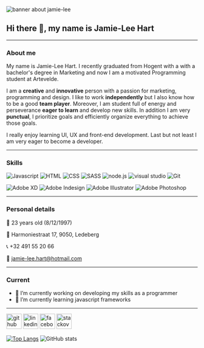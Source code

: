 ![banner about jamie-lee ](https://i.postimg.cc/1X76shjq/Banner-github.png)

## Hi there 👋, my name is Jamie-Lee Hart 
---

### About me 
My name is Jamie-Lee Hart. I recently graduated from Hogent with a with a bachelor's degree in Marketing and now I am a motivated Programming student at Artevelde.

I am a **creative** and **innovative** person with a passion for marketing, programming and design. I like to work **independently** but I also know how to be a good **team player**. Moreover, I am student full of energy and perseverance **eager to learn** and develop new skills. In addition I am very **punctual**, I prioritize goals and efficiently organize everything to achieve those goals.

I really enjoy learning UI, UX and front-end development. Last but not least I am very eager to become a developer.

---

### Skills


![Javascript](https://img.shields.io/badge/Code-JavaScript-informational?style=flat&logo=javascript&logoColor=white&color=orange) 
![HTML](https://img.shields.io/badge/Code-HTML5-informational?style=flat&logo=html5&logoColor=white&color=orange)
![CSS](https://img.shields.io/badge/Code-CSS3-informational?style=flat&logo=css3&logoColor=white&color=orange)
![SASS](https://img.shields.io/badge/Code-SASS-informational?style=flat&logo=Sass&logoColor=white&color=orange)
![node.js](https://img.shields.io/badge/Tools-Node-informational?style=flat&logo=Node.js&logoColor=white&color=orange) 
![visual studio](https://img.shields.io/badge/Editor-VisualStudioCode?style=flat&logo=visual-studio-code&logoColor=white&color=orange)
![Git](https://img.shields.io/badge/Tools-Git-informational?style=flat&logo=Git&logoColor=white&color=orange) 

![Adobe XD](https://img.shields.io/badge/Adobe-XD-informational?style=flat&logo=adobe-xd&logoColor=white&color=orange) 
![Adobe Indesign](https://img.shields.io/badge/Adobe-Indesign-informational?style=flat&logo=adobe-indesign&logoColor=white&color=orange) 
![Adobe Illustrator](https://img.shields.io/badge/Adobe-Illustrator-informational?style=flat&logo=adobe-illustrator&logoColor=white&color=orange) 
![Adobe Photoshop](https://img.shields.io/badge/Adobe-Photoshop-informational?style=flat&logo=adobe-photoshop&logoColor=white&color=orange) 


 
---

### Personal details

:cake: 23 years old (8/12/1997)

:house_with_garden: Harmoniestraat 17, 9050, Ledeberg

:telephone_receiver: +32 491 55 20 66

:email: jamie-lee.hart@hotmail.com

---

### Current 

- 🔭 I’m currently working on developing my skills as a programmer  
- 🌱 I’m currently learning javascript frameworks  

---

[<img src='https://cdn.jsdelivr.net/npm/simple-icons@3.0.1/icons/github.svg' alt='github' height='40'>](https://github.com/pgm-jamihart)  [<img src='https://cdn.jsdelivr.net/npm/simple-icons@3.0.1/icons/linkedin.svg' alt='linkedin' height='40'>](https://www.linkedin.com/in/jamie-lee-hart-272b08100/)  [<img src='https://cdn.jsdelivr.net/npm/simple-icons@3.0.1/icons/facebook.svg' alt='facebook' height='40'>](https://www.facebook.com/jamieleehart)  [<img src='https://cdn.jsdelivr.net/npm/simple-icons@3.0.1/icons/stackoverflow.svg' alt='stackoverflow' height='40'>](https://stackoverflow.com/users/15403327)   

[![Top Langs](https://github-readme-stats.vercel.app/api/top-langs/?username=pgm-jamihart)](https://github.com/anuraghazra/github-readme-stats) ![GitHub stats](https://github-readme-stats.vercel.app/api?username=pgm-jamihart&show_icons=true)   

